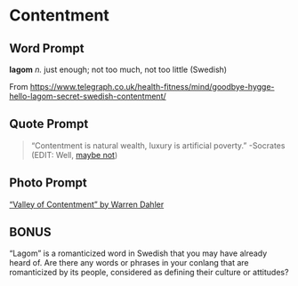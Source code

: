 # Contentment

## Word Prompt

**lagom** _n._ just enough; not too much, not too little (Swedish)

From https://www.telegraph.co.uk/health-fitness/mind/goodbye-hygge-hello-lagom-secret-swedish-contentment/

## Quote Prompt

> “Contentment is natural wealth, luxury is artificial poverty.” -Socrates (EDIT: Well, [maybe not](https://www.reddit.com/r/askphilosophy/comments/3eapme/did_socrates_actually_say_he_is_richest_who_is/))

## Photo Prompt

[“Valley of Contentment” by Warren Dahler](https://en.wikipedia.org/wiki/File:Warren_Dahler_-_The_Valley_of_Contentment_-_Jun_1923_Shadowland.jpg)

## BONUS

“Lagom” is a romanticized word in Swedish that you may have already heard of. Are there any words or phrases in your conlang that are romanticized by its people, considered as defining their culture or attitudes?
